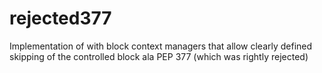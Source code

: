 rejected377
===========

Implementation of with block context managers that allow clearly defined skipping of the controlled block ala PEP 377 (which was rightly rejected)